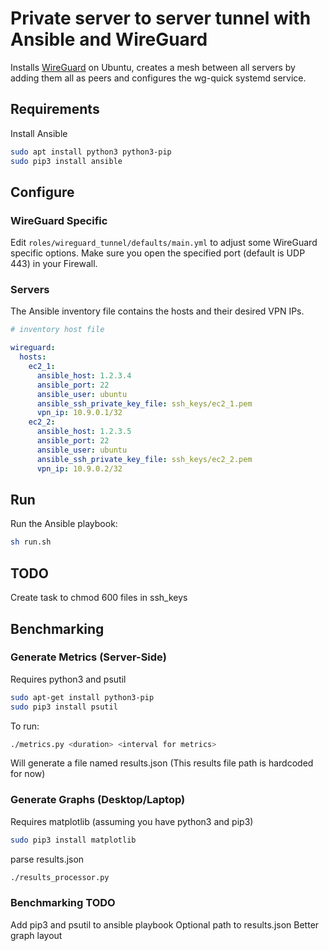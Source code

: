 # Private server to server tunnel with Ansible and WireGuard

Installs [WireGuard](https://wireguard.com) on Ubuntu, creates a mesh between all servers by adding them all as peers and configures the wg-quick systemd service.

## Requirements

Install Ansible

```bash
sudo apt install python3 python3-pip
sudo pip3 install ansible
```

## Configure

### WireGuard Specific

Edit `roles/wireguard_tunnel/defaults/main.yml` to adjust some WireGuard specific options.
Make sure you open the specified port (default is UDP 443) in your Firewall.

### Servers

The Ansible inventory file contains the hosts and their desired VPN IPs.

```yaml
# inventory host file

wireguard:
  hosts:
    ec2_1:
      ansible_host: 1.2.3.4
      ansible_port: 22
      ansible_user: ubuntu
      ansible_ssh_private_key_file: ssh_keys/ec2_1.pem
      vpn_ip: 10.9.0.1/32
    ec2_2:
      ansible_host: 1.2.3.5
      ansible_port: 22
      ansible_user: ubuntu
      ansible_ssh_private_key_file: ssh_keys/ec2_2.pem
      vpn_ip: 10.9.0.2/32
```

## Run

Run the Ansible playbook:

```bash
sh run.sh
```

## TODO

Create task to chmod 600 files in ssh_keys

## Benchmarking
### Generate Metrics (Server-Side)
Requires python3 and psutil
```bash
sudo apt-get install python3-pip
sudo pip3 install psutil
```
To run:
```bash
./metrics.py <duration> <interval for metrics>
```
Will generate a file named results.json (This results file path is hardcoded for now)

### Generate Graphs (Desktop/Laptop)
Requires matplotlib (assuming you have python3 and pip3)
```bash
sudo pip3 install matplotlib
```
parse results.json
```bash
./results_processor.py
```
### Benchmarking TODO
Add pip3 and psutil to ansible playbook
Optional path to results.json
Better graph layout



